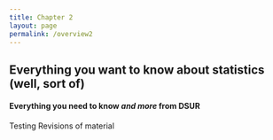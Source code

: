 ```yaml
---
title: Chapter 2
layout: page
permalink: /overview2
---
```


## Everything you want to know about statistics (well, sort of)
#### **Everything you need to know *and more* from DSUR**

Testing Revisions of material

